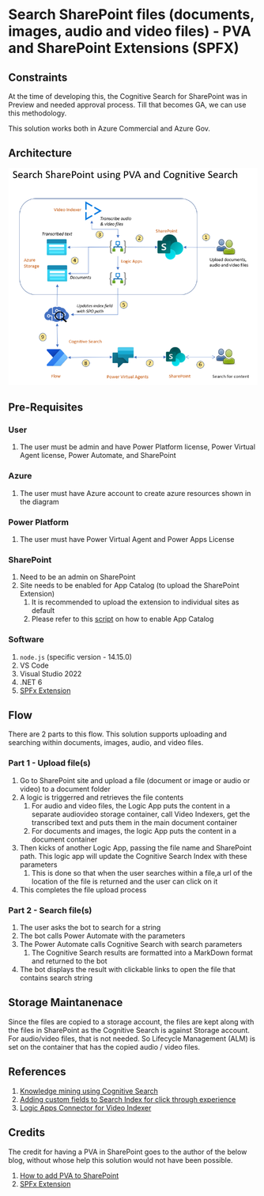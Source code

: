 # Search SharePoint files (documents, images, audio and video files) - PVA and SharePoint Extensions (SPFX)

## Constraints
At the time of developing this, the Cognitive Search for SharePoint was in Preview and needed approval process. Till that becomes GA, we can use this methodology.

This solution works both in Azure Commercial and Azure Gov.

## Architecture

![PVA Search SharePoint](./Architecture.png)

## Pre-Requisites

### User
1. The user must be admin and have Power Platform license, Power Virtual Agent license, Power Automate, and SharePoint

### Azure
1. The user must have Azure account to create azure resources shown in the diagram

### Power Platform
1. The user must have Power Virtual Agent and Power Apps License

### SharePoint
1. Need to be an admin on SharePoint
2. Site needs to be enabled for App Catalog (to upload the SharePoint Extension)
   1. It is recommended to upload the extension to individual sites as default
   2. Please refer to this [script](/PowerShell%20Scripts/Add_Site_AppCatalog.ps1) on how to enable App Catalog

### Software
1. `node.js` (specific version - 14.15.0)
2. VS Code
2. Visual Studio 2022
4. .NET 6
5. [SPFx Extension](https://github.com/pankajsurti/dl-bot-app-customizer)

## Flow
There are 2 parts to this flow. This solution supports uploading and searching within documents, images, audio, and video files.

### Part 1 - Upload file(s)

1. Go to SharePoint site and upload a file (document or image or audio or video) to a document folder
2. A logic is triggerred and retrieves the file contents
   1. For audio and video files, the Logic App puts the content in a separate audiovideo storage container, call Video Indexers, get the transcribed text and puts them in the main document container
   2. For documents and images, the logic App puts the content in a document container
3. Then kicks of another Logic App, passing the file name and SharePoint path. This logic app will update the Cognitive Search Index with these parameters
   1. This is done so that when the user searches within a file,a  url of the location of the file is returned and the user can click on it
4. This completes the file upload process

### Part 2 - Search file(s)
1. The user asks the bot to search for a string
2. The bot calls Power Automate with the parameters
3. The Power Automate calls Cognitive Search with search parameters
   1. The Cognitive Search results are formatted into a MarkDown format and returned to the bot
4. The bot displays the result with clickable links to open the file that contains search string

## Storage Maintanenace
Since the files are copied to a storage account, the files are kept along with the files in SharePoint as the Cognitive Search is against Storage account. For audio/video files, that is not needed. So Lifecycle Management (ALM) is set on the container that has the copied audio / video files.

## References
1. [Knowledge mining using Cognitive Search](https://learn.microsoft.com/en-us/samples/azure-samples/azure-search-knowledge-mining/azure-search-knowledge-mining/)
2. [Adding custom fields to Search Index for click through experience](https://techcommunity.microsoft.com/t5/ai-customer-engineering-team/mine-knowledge-from-audio-files-with-microsoft-ai/ba-p/781957)
3. [Logic Apps Connector for Video Indexer](https://learn.microsoft.com/en-us/azure/azure-video-indexer/logic-apps-connector-arm-accounts)

## Credits

The credit for having a PVA in SharePoint goes to the author of the below blog, without whose help this solution would not have been possible.

1. [How to add PVA to SharePoint](https://pankajsurti.com/2022/02/03/how-to-add-power-virtual-agent-pva-bot-to-a-sharepoint-page/)
2. [SPFx Extension](https://github.com/pankajsurti/dl-bot-app-customizer)